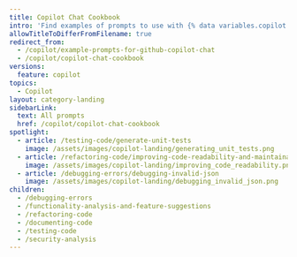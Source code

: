 ```yaml
---
title: Copilot Chat Cookbook
intro: 'Find examples of prompts to use with {% data variables.copilot.copilot_chat %}.'
allowTitleToDifferFromFilename: true
redirect_from:
  - /copilot/example-prompts-for-github-copilot-chat
  - /copilot/copilot-chat-cookbook
versions:
  feature: copilot
topics:
  - Copilot
layout: category-landing
sidebarLink:
  text: All prompts
  href: /copilot/copilot-chat-cookbook
spotlight:
  - article: /testing-code/generate-unit-tests
    image: /assets/images/copilot-landing/generating_unit_tests.png
  - article: /refactoring-code/improving-code-readability-and-maintainability
    image: /assets/images/copilot-landing/improving_code_readability.png
  - article: /debugging-errors/debugging-invalid-json
    image: /assets/images/copilot-landing/debugging_invalid_json.png
children:
  - /debugging-errors
  - /functionality-analysis-and-feature-suggestions
  - /refactoring-code
  - /documenting-code
  - /testing-code
  - /security-analysis
---
```


